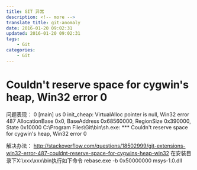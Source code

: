 ```yaml
---
title: GIT 异常
description: <!-- more -->
translate_title: git-anomaly
date: 2016-01-20 09:02:31
updated: 2016-01-20 09:02:31
tags:
    - Git
categories:
    - Git
---
```


# Couldn't reserve space for cygwin's heap, Win32 error 0
问题表现：
    0 [main] us 0 init_cheap: VirtualAlloc pointer is null, Win32 error 487 AllocationBase 0x0, BaseAddress 0x68560000, RegionSize 0x390000, State 0x10000 C:\Program Files\Git\bin\sh.exe: *** Couldn't reserve space for cygwin's heap, Win32 error 0

解决办法：
    http://stackoverflow.com/questions/18502999/git-extensions-win32-error-487-couldnt-reserve-space-for-cygwins-heap-win32
    在安装目录下X:\xxx\xxx\bin执行如下命令
    rebase.exe -b 0x50000000 msys-1.0.dll